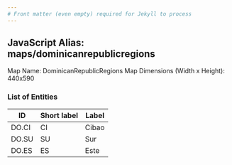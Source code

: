 ```yaml
---
# Front matter (even empty) required for Jekyll to process
---
```


## JavaScript Alias: maps/dominicanrepublicregions

Map Name: DominicanRepublicRegions Map
Dimensions (Width x Height): 440x590

### List of Entities

| ID    | Short label | Label |
| ----- | ----------- | ----- |
| DO.CI | CI          | Cibao |
| DO.SU | SU          | Sur   |
| DO.ES | ES          | Este  |
